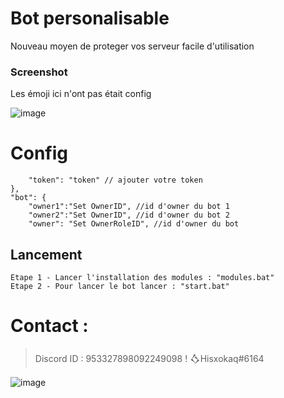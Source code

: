 # Bot personalisable

Nouveau moyen de proteger vos serveur facile d'utilisation 

### Screenshot

Les émoji ici n'ont pas était config

![image](https://media.discordapp.net/attachments/1058647101996802120/1077539238930813008/image.png)

# Config

        "token": "token" // ajouter votre token 
    },
    "bot": { 
        "owner1":"Set OwnerID", //id d'owner du bot 1 
        "owner2":"Set OwnerID", //id d'owner du bot 2
        "owner": "Set OwnerRoleID", //id d'owner du bot

## Lancement 
```
Etape 1 - Lancer l'installation des modules : "modules.bat"
Etape 2 - Pour lancer le bot lancer : "start.bat"
```

# Contact : 
> Discord ID : 953327898092249098
> ! 𒋝Hisxokaq#6164                     


![image](https://media.discordapp.net/attachments/945746542424387615/945778865727479958/20220205_130153.gif)
